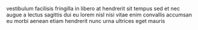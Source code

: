 vestibulum facilisis fringilla in libero at hendrerit sit tempus sed et nec
augue a lectus sagittis dui eu lorem nisl nisi vitae enim convallis accumsan eu
morbi aenean etiam hendrerit nunc urna ultrices eget mauris